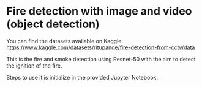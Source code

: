 # Fire detection with image and video (object detection)

You can find the datasets available on Kaggle: https://www.kaggle.com/datasets/ritupande/fire-detection-from-cctv/data

This is the fire and smoke detection using Resnet-50 with the aim to detect the ignition of the fire.

Steps to use it is initialize in the provided Jupyter Notebook.
